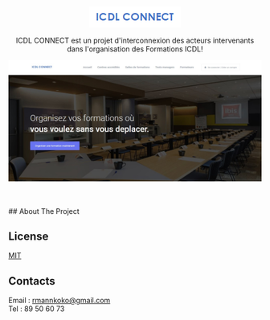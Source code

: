 <!-- PROJECT LOGO -->
<br />
<p align="center">
    <img src="images/icdl_logo.png" alt="ICDL CONNECT LOGO">

  <p align="center">
    ICDL CONNECT est un projet d'interconnexion des acteurs intervenants dans l'organisation des Formations ICDL!
    <br />
  </p>
</p>

<p align="center">
    <img src="/images/Screenshot.jpg" alt="ICDL CONNECT ACCUEIL">
</p>

<br />
<br />
<!-- ABOUT THE PROJECT -->
## About The Project

## License
[MIT](https://choosealicense.com/licenses/mit/)

## Contacts

Email : rmannkoko@gmail.com
<br />
Tel : 89 50 60 73
